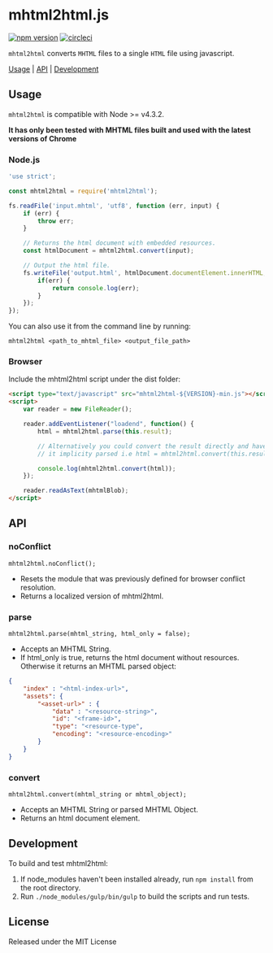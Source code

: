 # mhtml2html.js

[![npm version](https://badge.fury.io/js/mhtml2html.svg)](https://badge.fury.io/js/mhtml2html) [![circleci](https://circleci.com/gh/msindwan/mhtml2html.svg?style=shield&circle-token=:circle-token)](https://circleci.com/gh/msindwan/mhtml2html)

`mhtml2html` converts `MHTML` files to a single `HTML` file using javascript.

[Usage](#usage) | [API](#api) | [Development](#development)

## Usage

`mhtml2html` is compatible with Node >= v4.3.2.

**It has only been tested with MHTML files built and used with the latest versions of Chrome**

### Node.js

``` js
'use strict';

const mhtml2html = require('mhtml2html');

fs.readFile('input.mhtml', 'utf8', function (err, input) {
    if (err) {
        throw err;
    }

    // Returns the html document with embedded resources.
    const htmlDocument = mhtml2html.convert(input);

    // Output the html file.
    fs.writeFile('output.html', htmlDocument.documentElement.innerHTML, err => {
        if(err) {
            return console.log(err);
        }
    });
});
```

You can also use it from the command line by running:

`mhtml2html <path_to_mhtml_file> <output_file_path>`

### Browser

Include the mhtml2html script under the dist folder:

``` html
<script type="text/javascript" src="mhtml2html-${VERSION}-min.js"></script>
<script>
    var reader = new FileReader();

    reader.addEventListener("loadend", function() {
        html = mhtml2html.parse(this.result);

        // Alternatively you could convert the result directly and have
        // it implicity parsed i.e html = mhtml2html.convert(this.result);

        console.log(mhtml2html.convert(html));
    });

    reader.readAsText(mhtmlBlob);
</script>
```

## API

### noConflict

`mhtml2html.noConflict();`

* Resets the module that was previously defined for browser conflict resolution.
* Returns a localized version of mhtml2html.

### parse

`mhtml2html.parse(mhtml_string, html_only = false);`

* Accepts an MHTML String.
* If html_only is true, returns the html document without resources.
Otherwise it returns an MHTML parsed object:

``` json
{
    "index" : "<html-index-url>",
    "assets": {
        "<asset-url>" : {
            "data" : "<resource-string>",
            "id": "<frame-id>",
            "type": "<resource-type",
            "encoding": "<resource-encoding>"
        }
    }
}
```

### convert

`mhtml2html.convert(mhtml_string or mhtml_object);`

* Accepts an MHTML String or parsed MHTML Object.
* Returns an html document element.

## Development

To build and test mhtml2html:

1. If node_modules haven't been installed already, run `npm install` from the root directory.
2. Run `./node_modules/gulp/bin/gulp` to build the scripts and run tests.

## License

Released under the MIT License
